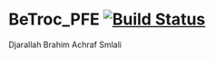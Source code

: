 # BeTroc_PFE  [![Build Status](https://travis-ci.org/DjarallahBrahim/BeTroc_PLATINE.svg?branch=master)](https://travis-ci.org/DjarallahBrahim/BeTroc_PLATINE.svg?branch=master)
Djarallah Brahim
Achraf Smlali
